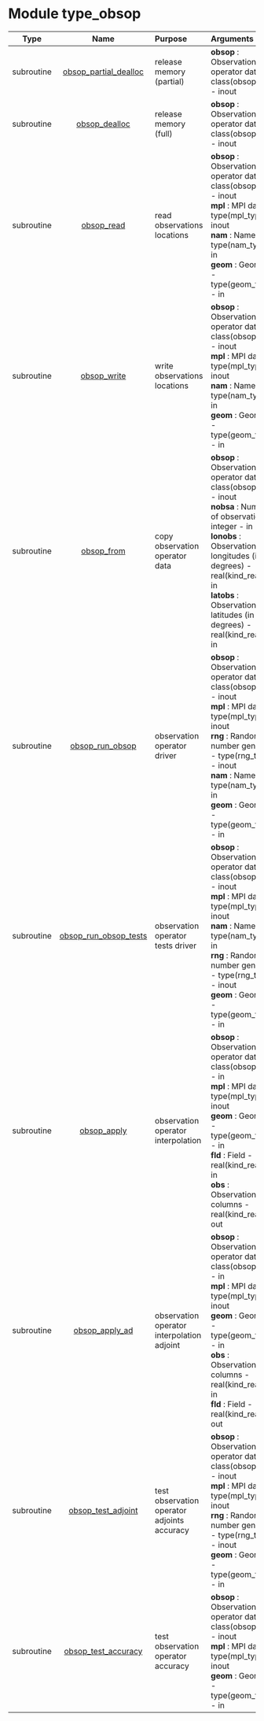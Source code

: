# Module type_obsop

| Type | Name | Purpose | Arguments          |
| :--: | :--: | :------ | :----------------- |
| subroutine | [obsop_partial_dealloc](https://github.com/JCSDA/saber/tree/develop/src/saber/bump/type_obsop.F90#L72) | release memory (partial) | <b>obsop</b> :  Observation operator data - class(obsop_type) - inout |
| subroutine | [obsop_dealloc](https://github.com/JCSDA/saber/tree/develop/src/saber/bump/type_obsop.F90#L89) | release memory (full) | <b>obsop</b> :  Observation operator data - class(obsop_type) - inout |
| subroutine | [obsop_read](https://github.com/JCSDA/saber/tree/develop/src/saber/bump/type_obsop.F90#L110) | read observations locations | <b>obsop</b> :  Observation operator data - class(obsop_type) - inout<br><b>mpl</b> :  MPI data - type(mpl_type) - inout<br><b>nam</b> :  Namelist - type(nam_type) - in<br><b>geom</b> :  Geometry - type(geom_type) - in |
| subroutine | [obsop_write](https://github.com/JCSDA/saber/tree/develop/src/saber/bump/type_obsop.F90#L154) | write observations locations | <b>obsop</b> :  Observation operator data - class(obsop_type) - inout<br><b>mpl</b> :  MPI data - type(mpl_type) - inout<br><b>nam</b> :  Namelist - type(nam_type) - in<br><b>geom</b> :  Geometry - type(geom_type) - in |
| subroutine | [obsop_from](https://github.com/JCSDA/saber/tree/develop/src/saber/bump/type_obsop.F90#L198) | copy observation operator data | <b>obsop</b> :  Observation operator data - class(obsop_type) - inout<br><b>nobsa</b> :  Number of observations - integer - in<br><b>lonobs</b> :  Observations longitudes (in degrees) - real(kind_real) - in<br><b>latobs</b> :  Observations latitudes (in degrees) - real(kind_real) - in |
| subroutine | [obsop_run_obsop](https://github.com/JCSDA/saber/tree/develop/src/saber/bump/type_obsop.F90#L239) | observation operator driver | <b>obsop</b> :  Observation operator data - class(obsop_type) - inout<br><b>mpl</b> :  MPI data - type(mpl_type) - inout<br><b>rng</b> :  Random number generator - type(rng_type) - inout<br><b>nam</b> :  Namelist - type(nam_type) - in<br><b>geom</b> :  Geometry - type(geom_type) - in |
| subroutine | [obsop_run_obsop_tests](https://github.com/JCSDA/saber/tree/develop/src/saber/bump/type_obsop.F90#L367) | observation operator tests driver | <b>obsop</b> :  Observation operator data - class(obsop_type) - inout<br><b>mpl</b> :  MPI data - type(mpl_type) - inout<br><b>nam</b> :  Namelist - type(nam_type) - in<br><b>rng</b> :  Random number generator - type(rng_type) - inout<br><b>geom</b> :  Geometry - type(geom_type) - in |
| subroutine | [obsop_apply](https://github.com/JCSDA/saber/tree/develop/src/saber/bump/type_obsop.F90#L402) | observation operator interpolation | <b>obsop</b> :  Observation operator data - class(obsop_type) - in<br><b>mpl</b> :  MPI data - type(mpl_type) - inout<br><b>geom</b> :  Geometry - type(geom_type) - in<br><b>fld</b> :  Field - real(kind_real) - in<br><b>obs</b> :  Observations columns - real(kind_real) - out |
| subroutine | [obsop_apply_ad](https://github.com/JCSDA/saber/tree/develop/src/saber/bump/type_obsop.F90#L435) | observation operator interpolation adjoint | <b>obsop</b> :  Observation operator data - class(obsop_type) - in<br><b>mpl</b> :  MPI data - type(mpl_type) - inout<br><b>geom</b> :  Geometry - type(geom_type) - in<br><b>obs</b> :  Observations columns - real(kind_real) - in<br><b>fld</b> :  Field - real(kind_real) - out |
| subroutine | [obsop_test_adjoint](https://github.com/JCSDA/saber/tree/develop/src/saber/bump/type_obsop.F90#L470) | test observation operator adjoints accuracy | <b>obsop</b> :  Observation operator data - class(obsop_type) - inout<br><b>mpl</b> :  MPI data - type(mpl_type) - inout<br><b>rng</b> :  Random number generator - type(rng_type) - inout<br><b>geom</b> :  Geometry - type(geom_type) - in |
| subroutine | [obsop_test_accuracy](https://github.com/JCSDA/saber/tree/develop/src/saber/bump/type_obsop.F90#L512) | test observation operator accuracy | <b>obsop</b> :  Observation operator data - class(obsop_type) - inout<br><b>mpl</b> :  MPI data - type(mpl_type) - inout<br><b>geom</b> :  Geometry - type(geom_type) - in |

